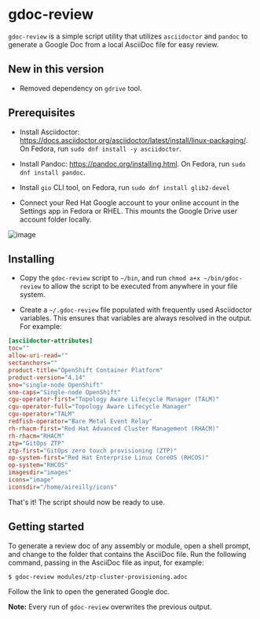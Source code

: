 # gdoc-review

`gdoc-review` is a simple script utility that utilizes `asciidoctor` and `pandoc` to generate a Google Doc from a local AsciiDoc file for easy review.

## New in this version

* Removed dependency on `gdrive` tool. 

## Prerequisites

* Install Asciidoctor: https://docs.asciidoctor.org/asciidoctor/latest/install/linux-packaging/. On Fedora, run `sudo dnf install -y asciidoctor`.

* Install Pandoc: https://pandoc.org/installing.html. On Fedora, run `sudo dnf install pandoc`.

* Install `gio` CLI tool, on Fedora, run `sudo dnf install glib2-devel`

* Connect your Red Hat Google account to your online account in the Settings app in Fedora or RHEL. This mounts the Google Drive user account folder locally. 

![image](https://github.com/aireilly/adoc-to-gdoc-review/assets/74046732/2722198c-edb0-43be-a0f1-8c5646fd8e98)

## Installing

* Copy the `gdoc-review` script to `~/bin`, and run `chmod a+x ~/bin/gdoc-review` to allow the script to be executed from anywhere in your file system.

* Create a `~/.gdoc-review` file populated with frequently used Asciidoctor variables. This ensures that variables are always resolved in the output. For example:

```ini
[asciidoctor-attributes]
toc=""
allow-uri-read=""
sectanchors=""
product-title="OpenShift Container Platform"
product-version="4.14"
sno="single-node OpenShift"
sno-caps="Single-node OpenShift"
cgu-operator-first="Topology Aware Lifecycle Manager (TALM)"
cgu-operator-full="Topology Aware Lifecycle Manager"
cgu-operator="TALM"
redfish-operator="Bare Metal Event Relay"
rh-rhacm-first="Red Hat Advanced Cluster Management (RHACM)"
rh-rhacm="RHACM"
ztp="GitOps ZTP"
ztp-first="GitOps zero touch provisioning (ZTP)" 
op-system-first="Red Hat Enterprise Linux CoreOS (RHCOS)"
op-system="RHCOS"
imagesdir="images"
icons="image"
iconsdir="/home/aireilly/icons"
```

That's it! The script should now be ready to use. 

## Getting started

To generate a review doc of any assembly or module, open a shell prompt, and change to the folder that contains the AsciiDoc file. Run the following command, passing in the AsciiDoc file as input, for example:

```
$ gdoc-review modules/ztp-cluster-provisioning.adoc
```  

Follow the link to open the generated Google doc.

**Note:** Every run of `gdoc-review` overwrites the previous output. 
